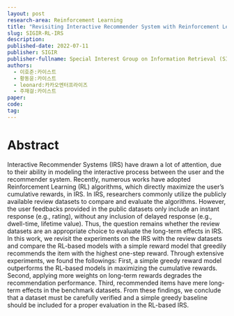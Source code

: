 ```yaml
---
layout: post
research-area: Reinforcement Learning
title: "Revisiting Interactive Recommender System with Reinforcement Learning"
slug: SIGIR-RL-IRS
description:
published-date: 2022-07-11
publisher: SIGIR
publisher-fullname: Special Interest Group on Information Retrieval (SIGIR)
authors:
  - 이호준:카이스트
  - 황동윤:카이스트
  - leonard:카카오엔터프라이즈
  - 주재걸:카이스트
paper: 
code: 
tag:
---
```


# Abstract

Interactive Recommender Systems (IRS) have drawn a lot of attention, due to their ability in modeling the interactive process between the user and the recommender system. Recently, numerous works have adopted Reinforcement Learning (RL) algorithms, which directly maximize the user’s cumulative rewards, in IRS.
In IRS, researchers commonly utilize the publicly available review datasets to compare and evaluate the algorithms. However, the user feedbacks provided in the public datasets only include an instant response (e.g., rating), without any inclusion of delayed response (e.g., dwell-time, lifetime value). Thus, the question remains whether the review datasets are an appropriate choice to evaluate the long-term effects in IRS.  
In this work, we revisit the experiments on the IRS with the review datasets and compare the RL-based models with a simple reward model that greedily recommends the item with the highest one-step reward. Through extensive experiments, we found the followings: First, a simple greedy reward model outperforms the RL-based models in maximizing the cumulative rewards. Second, applying more weights on long-term rewards degrades the recommendation performance. Third, recommended items have mere long-term effects in the benchmark datasets. From these findings, we conclude that a dataset must be carefully verified and a simple greedy baseline should be included for a proper evaluation in the RL-based IRS.
